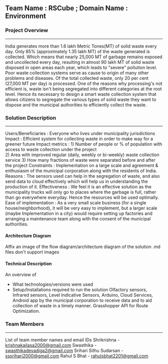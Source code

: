 ## Team Name : RSCube ; Domain Name : Environment

### Project Overview
----------------------------------
India generates more than 1.6 lakh Metric Tones(MT) of solid waste every day.
Only 85% (approximately 1.35 lakh MT) of the waste generated is collected.
Which means that nearly 25,000 MT of garbage remains exposed and uncollected every day, resulting in almost 90 lakh MT of solid waste disposed in open areas each year, which leads to "severe" pollution level. Poor waste collection systems serve as cause to origin of many other problems and diseases. Of the total collected waste, only 20 per cent (27,000 MT per day) is processed. One of the reasons why processing's not efficient is, waste isn't being segregated into different categories at the root level. Hence its necessary to design a smart waste collection system that allows citizens to segregate the various types of solid waste they want to dispose and the municipal authorities to efficiently collect the waste.


### Solution Description
----------------------------------
Users/Beneficiaries : Everyone who lives under municipality jurisdictions
Impact : Efficient system for collecting waste in order to make way for a greener future
Impact metrics : 1) Number of people or % of population with access to waste collection under the project                              
                 2) Area with improved regular (daily, weekly or bi-weekly) waste collection service
                 3) How many fractions of waste were separated before and after the project 
Constraints : Implementation on a large scale and agreement & enthusiasm of the municipal corporation along with the residents of India.
Reasons : The sensors used can help in the segregation of waste, and also send data to cloud effectively which will help us in understanding the production of it.
Effectiveness : We feel it is an effective solution as the municipality trucks will only go to places where the garbage is full, rather than go everywhere everyday. Hence the resources will be used optimally.
Ease of implementation : As a very small scale business (for a single house/neighborhood), it will be very easy to implement, but a larger scale (maybe Implementation in a city) would require setting up factories and arranging a maintenance team along with the consent of the municipal authorities.


#### Architecture Diagram

Affix an image of the flow diagram/architecture diagram of the solution
.md files don't support images

#### Technical Description

An overview of 
* What technologies/versions were used
* Setup/Installations required to run the solution
Olfactory sensors, Infrared sensors, Level Indicative Sensors, Arduino, Cloud Services, Android app by the municipal corporation to receive data and to aid collection of waste in a timely manner. Grasshopper API for Route Optimization.

### Team Members
----------------------------------

List of team member names and email IDs
Shrikrishna - krishnakailasa2000@gmail.com
Swasthika - swasthikadevadiga2@gmail.com
Srihari Sithu Sudarsan - sssrihari2000@gmail.com
Rahul S Bhat - rahulsbhat2201@gmail.com
